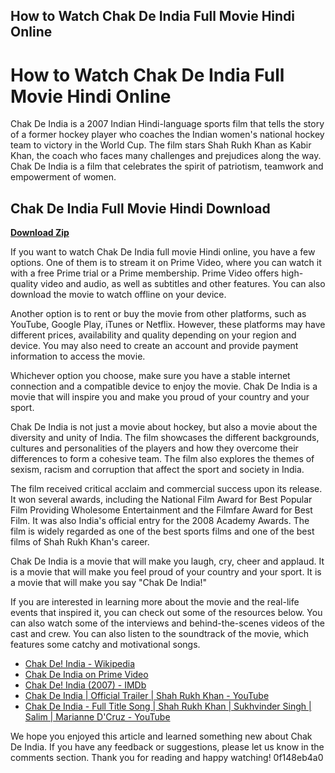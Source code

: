 ## How to Watch Chak De India Full Movie Hindi Online

  
# How to Watch Chak De India Full Movie Hindi Online
 
Chak De India is a 2007 Indian Hindi-language sports film that tells the story of a former hockey player who coaches the Indian women's national hockey team to victory in the World Cup. The film stars Shah Rukh Khan as Kabir Khan, the coach who faces many challenges and prejudices along the way. Chak De India is a film that celebrates the spirit of patriotism, teamwork and empowerment of women.
 
## Chak De India Full Movie Hindi Download


[**Download Zip**](https://www.google.com/url?q=https%3A%2F%2Furluso.com%2F2tKpkd&sa=D&sntz=1&usg=AOvVaw08RW7523AJo9YqcjE-AGxG)

 
If you want to watch Chak De India full movie Hindi online, you have a few options. One of them is to stream it on Prime Video, where you can watch it with a free Prime trial or a Prime membership. Prime Video offers high-quality video and audio, as well as subtitles and other features. You can also download the movie to watch offline on your device.
 
Another option is to rent or buy the movie from other platforms, such as YouTube, Google Play, iTunes or Netflix. However, these platforms may have different prices, availability and quality depending on your region and device. You may also need to create an account and provide payment information to access the movie.
 
Whichever option you choose, make sure you have a stable internet connection and a compatible device to enjoy the movie. Chak De India is a movie that will inspire you and make you proud of your country and your sport.

Chak De India is not just a movie about hockey, but also a movie about the diversity and unity of India. The film showcases the different backgrounds, cultures and personalities of the players and how they overcome their differences to form a cohesive team. The film also explores the themes of sexism, racism and corruption that affect the sport and society in India.
 
The film received critical acclaim and commercial success upon its release. It won several awards, including the National Film Award for Best Popular Film Providing Wholesome Entertainment and the Filmfare Award for Best Film. It was also India's official entry for the 2008 Academy Awards. The film is widely regarded as one of the best sports films and one of the best films of Shah Rukh Khan's career.
 
Chak De India is a movie that will make you laugh, cry, cheer and applaud. It is a movie that will make you feel proud of your country and your sport. It is a movie that will make you say "Chak De India!"

If you are interested in learning more about the movie and the real-life events that inspired it, you can check out some of the resources below. You can also watch some of the interviews and behind-the-scenes videos of the cast and crew. You can also listen to the soundtrack of the movie, which features some catchy and motivational songs.
 
- [Chak De! India - Wikipedia](https://en.wikipedia.org/wiki/Chak_De!_India)
- [Chak De India on Prime Video](https://www.primevideo.com/detail/Chak-De-India/0ST8IWCMUO5NMQM3413WKVMWQS)
- [Chak De! India (2007) - IMDb](https://www.imdb.com/title/tt0871510/)
- [Chak De India | Official Trailer | Shah Rukh Khan - YouTube](https://www.youtube.com/watch?v=6a0-dSMWm5g)
- [Chak De India - Full Title Song | Shah Rukh Khan | Sukhvinder Singh | Salim | Marianne D'Cruz - YouTube](https://www.youtube.com/watch?v=J2e4NlnLr28)

We hope you enjoyed this article and learned something new about Chak De India. If you have any feedback or suggestions, please let us know in the comments section. Thank you for reading and happy watching!
 0f148eb4a0

